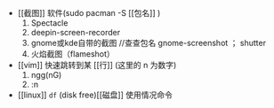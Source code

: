 - [[截图]] 软件(sudo pacman -S [[包名]] )  
  1. Spectacle  
  2. deepin-screen-recorder  
  3. gnome或kde自带的截图 //查查包名 gnome-screenshot ； shutter  
  4. 火焰截图（flameshot）
- [[vim]] 快速跳转到某 [[行]] (这里的 n 为数字)  
  1. ngg(nG)
  2. :n
- [[linux]] `df` (disk free)[[磁盘]] 使用情况命令